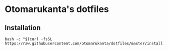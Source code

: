 # Otomarukanta's dotfiles

## Installation

```
bash -c "$(curl -fsSL https://raw.githubusercontent.com/otomarukanta/dotfiles/master/install.sh)"
```
